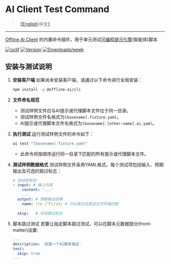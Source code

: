 # AI Client Test Command

> 【[English](./README.md)|中文】
---

[Offline AI Client](https://npmjs.org/package/@offline-ai/cli) 的内置命令插件，用于单元测试[可编程提示引擎](https://github.com/offline-ai/ppe)(智能体)脚本

[![oclif](https://img.shields.io/badge/cli-oclif-brightgreen.svg)](https://oclif.io)
[![Version](https://img.shields.io/npm/v/%40offline-ai%2Fcli-plugin-cmd-test.svg)](https://npmjs.org/package/@offline-ai/cli-plugin-cmd-test)
[![Downloads/week](https://img.shields.io/npm/dw/%40offline-ai%2Fcli-plugin-cmd-test.svg)](https://npmjs.org/package/@offline-ai/cli-plugin-cmd-test)

## 安装与测试说明

1. **安装客户端** 如果尚未安装客户端，请通过以下命令进行全局安装：

   ```bash
   npm install -g @offline-ai/cli
   ```

2. **文件命名规范**
   * 测试样例文件应与AI提示或代理脚本文件位于同一目录。
   * 测试样例文件名格式为`[basename].fixture.yaml`。
   * AI提示或代理脚本文件名格式为`[basename].[other-name].ai.yaml`。
3. **执行测试** 运行测试样例文件的命令如下：

   ```bash
   ai test "[basename].fixture.yaml"
   ```

   * 此命令将按顺序运行同一目录下匹配的所有提示或代理脚本文件。
4. **测试样例数据格式** 测试样例文件采用YAML格式。每个测试项包括输入、预期输出及可选的跳过标志：

   ```yaml
   # 测试样例项
   - input: # 输入内容
       content: '...'
       ...
     output: # 预期输出结果
       name: !re /^First/ # 可以是正则表达式字符串匹配
       ...
     skip:   # 可选跳过标志
   ```

5. 脚本跳过测试 若要让指定脚本跳过测试，可以在脚本元数据部分(front-matter)设置:

   ```yaml
   ---
   description: '这是一个AI脚本描述'
   test:
     skip: true
   ---
   ```
